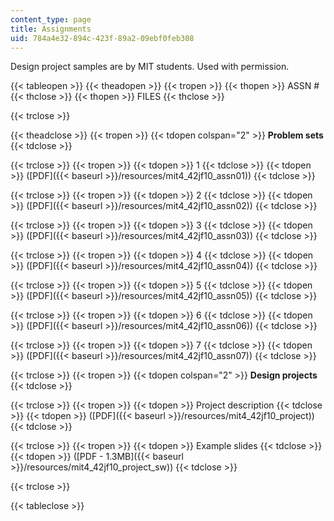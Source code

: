 ```yaml
---
content_type: page
title: Assignments
uid: 784a4e32-894c-423f-89a2-09ebf0feb308
---
```


Design project samples are by MIT students. Used with permission.

{{< tableopen >}}
{{< theadopen >}}
{{< tropen >}}
{{< thopen >}}
ASSN #
{{< thclose >}}
{{< thopen >}}
FILES
{{< thclose >}}

{{< trclose >}}

{{< theadclose >}}
{{< tropen >}}
{{< tdopen colspan="2" >}}
**Problem sets**
{{< tdclose >}}

{{< trclose >}}
{{< tropen >}}
{{< tdopen >}}
1
{{< tdclose >}}
{{< tdopen >}}
([PDF]({{< baseurl >}}/resources/mit4_42jf10_assn01))
{{< tdclose >}}

{{< trclose >}}
{{< tropen >}}
{{< tdopen >}}
2
{{< tdclose >}}
{{< tdopen >}}
([PDF]({{< baseurl >}}/resources/mit4_42jf10_assn02))
{{< tdclose >}}

{{< trclose >}}
{{< tropen >}}
{{< tdopen >}}
3
{{< tdclose >}}
{{< tdopen >}}
([PDF]({{< baseurl >}}/resources/mit4_42jf10_assn03))
{{< tdclose >}}

{{< trclose >}}
{{< tropen >}}
{{< tdopen >}}
4
{{< tdclose >}}
{{< tdopen >}}
([PDF]({{< baseurl >}}/resources/mit4_42jf10_assn04))
{{< tdclose >}}

{{< trclose >}}
{{< tropen >}}
{{< tdopen >}}
5
{{< tdclose >}}
{{< tdopen >}}
([PDF]({{< baseurl >}}/resources/mit4_42jf10_assn05))
{{< tdclose >}}

{{< trclose >}}
{{< tropen >}}
{{< tdopen >}}
6
{{< tdclose >}}
{{< tdopen >}}
([PDF]({{< baseurl >}}/resources/mit4_42jf10_assn06))
{{< tdclose >}}

{{< trclose >}}
{{< tropen >}}
{{< tdopen >}}
7
{{< tdclose >}}
{{< tdopen >}}
([PDF]({{< baseurl >}}/resources/mit4_42jf10_assn07))
{{< tdclose >}}

{{< trclose >}}
{{< tropen >}}
{{< tdopen colspan="2" >}}
**Design projects**
{{< tdclose >}}

{{< trclose >}}
{{< tropen >}}
{{< tdopen >}}
Project description
{{< tdclose >}}
{{< tdopen >}}
([PDF]({{< baseurl >}}/resources/mit4_42jf10_project))
{{< tdclose >}}

{{< trclose >}}
{{< tropen >}}
{{< tdopen >}}
Example slides
{{< tdclose >}}
{{< tdopen >}}
([PDF - 1.3MB]({{< baseurl >}}/resources/mit4_42jf10_project_sw))
{{< tdclose >}}

{{< trclose >}}

{{< tableclose >}}